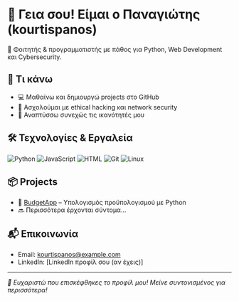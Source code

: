 # 👋 Γεια σου! Είμαι ο Παναγιώτης (kourtispanos)

🎯 Φοιτητής & προγραμματιστής με πάθος για Python, Web Development και Cybersecurity.

## 🚀 Τι κάνω

- 💻 Μαθαίνω και δημιουργώ projects στο GitHub
- 🔐 Ασχολούμαι με ethical hacking και network security
- 🧠 Αναπτύσσω συνεχώς τις ικανότητές μου

## 🛠️ Τεχνολογίες & Εργαλεία

![Python](https://img.shields.io/badge/Python-3776AB?style=for-the-badge&logo=python&logoColor=white)
![JavaScript](https://img.shields.io/badge/JavaScript-F7DF1E?style=for-the-badge&logo=javascript&logoColor=black)
![HTML](https://img.shields.io/badge/HTML5-E34F26?style=for-the-badge&logo=html5&logoColor=white)
![Git](https://img.shields.io/badge/Git-F05032?style=for-the-badge&logo=git&logoColor=white)
![Linux](https://img.shields.io/badge/Linux-FCC624?style=for-the-badge&logo=linux&logoColor=black)

## 📦 Projects

- 🔹 [BudgetApp](https://github.com/kourtispanos/budget-app) – Υπολογισμός προϋπολογισμού με Python
- 🔜 Περισσότερα έρχονται σύντομα...

## 📬 Επικοινωνία

- Email: kourtispanos@example.com
- LinkedIn: [LinkedIn προφίλ σου (αν έχεις)]

---

*👀 Ευχαριστώ που επισκέφθηκες το προφίλ μου! Μείνε συντονισμένος για περισσότερα!*
